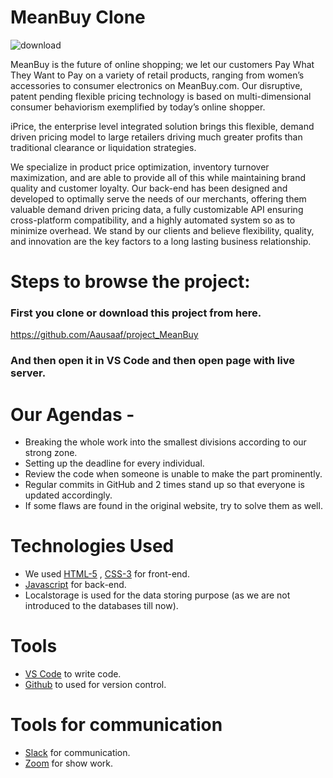 # MeanBuy Clone


![download](https://user-images.githubusercontent.com/90378786/163797500-4d549d26-dece-45e2-a6ae-739292cfba0f.png)

MeanBuy is the future of online shopping; we let our customers Pay What They Want to Pay on a variety of retail products, ranging from women’s accessories to consumer electronics on MeanBuy.com. Our disruptive, patent pending flexible pricing technology is based on multi-dimensional consumer behaviorism exemplified by today’s online shopper. 

iPrice, the enterprise level integrated solution brings this flexible, demand driven pricing model to large retailers driving much greater profits than traditional clearance or liquidation strategies.

We specialize in product price optimization, inventory turnover maximization, and are able to provide all of this while maintaining brand quality and customer loyalty. Our back-end has been designed and developed to optimally serve the needs of our merchants, offering them valuable demand driven pricing data, a fully customizable API ensuring cross-platform compatibility, and a highly automated system so as to minimize overhead. We stand by our clients and believe flexibility, quality, and innovation are the key factors to a long lasting business relationship. 


# Steps to browse the project:

### First you clone or download this project from here.

https://github.com/Aausaaf/project_MeanBuy

### And then open it in VS Code and then open page with live server.




# Our Agendas - 
* Breaking the whole work into the smallest divisions according to our strong zone.
* Setting up the deadline for every individual.
* Review the code when someone is unable to make the part prominently.
* Regular commits in GitHub and 2 times stand up so that everyone is updated accordingly.
* If some flaws are found in the original website, try to solve them as well.


# Technologies Used

- We used  [HTML-5](https://www.w3schools.com/html/) ,  [CSS-3](https://www.w3schools.com/css/default.asp) for front-end.
- [Javascript](https://www.w3schools.com/js/default.asp) for back-end.
- Localstorage is used for the data storing purpose (as we are not introduced to the databases till now).

# Tools

-  [VS Code](https://code.visualstudio.com/download) to write code.
-  [Github](https://github.com/shivam-singh-au17) to used for version control.

# Tools for communication

-  [Slack](https://slack.com/intl/en-in/) for communication.
-  [Zoom](https://zoom.us/) for show work.
